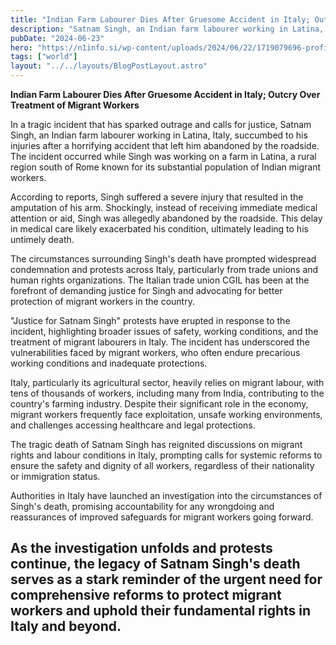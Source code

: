 ```yaml
---
title: "Indian Farm Labourer Dies After Gruesome Accident in Italy; Outcry Over Treatment of Migrant Workers"
description: "Satnam Singh, an Indian farm labourer working in Latina, Italy, succumbed to his injuries after a horrifying accident that left him abandoned by the roadside."
pubDate: "2024-06-23"
hero: "https://n1info.si/wp-content/uploads/2024/06/22/1719079696-profimedia-0883898465-550x360.jpg"
tags: ["world"]
layout: "../../layouts/BlogPostLayout.astro"
---
```

**Indian Farm Labourer Dies After Gruesome Accident in Italy; Outcry Over Treatment of Migrant Workers**

In a tragic incident that has sparked outrage and calls for justice, Satnam Singh, an Indian farm labourer working in Latina, Italy, succumbed to his injuries after a horrifying accident that left him abandoned by the roadside. The incident occurred while Singh was working on a farm in Latina, a rural region south of Rome known for its substantial population of Indian migrant workers.

According to reports, Singh suffered a severe injury that resulted in the amputation of his arm. Shockingly, instead of receiving immediate medical attention or aid, Singh was allegedly abandoned by the roadside. This delay in medical care likely exacerbated his condition, ultimately leading to his untimely death.

The circumstances surrounding Singh's death have prompted widespread condemnation and protests across Italy, particularly from trade unions and human rights organizations. The Italian trade union CGIL has been at the forefront of demanding justice for Singh and advocating for better protection of migrant workers in the country.

"Justice for Satnam Singh" protests have erupted in response to the incident, highlighting broader issues of safety, working conditions, and the treatment of migrant labourers in Italy. The incident has underscored the vulnerabilities faced by migrant workers, who often endure precarious working conditions and inadequate protections.

Italy, particularly its agricultural sector, heavily relies on migrant labour, with tens of thousands of workers, including many from India, contributing to the country's farming industry. Despite their significant role in the economy, migrant workers frequently face exploitation, unsafe working environments, and challenges accessing healthcare and legal protections.

The tragic death of Satnam Singh has reignited discussions on migrant rights and labour conditions in Italy, prompting calls for systemic reforms to ensure the safety and dignity of all workers, regardless of their nationality or immigration status.

Authorities in Italy have launched an investigation into the circumstances of Singh's death, promising accountability for any wrongdoing and reassurances of improved safeguards for migrant workers going forward.

As the investigation unfolds and protests continue, the legacy of Satnam Singh's death serves as a stark reminder of the urgent need for comprehensive reforms to protect migrant workers and uphold their fundamental rights in Italy and beyond.
---